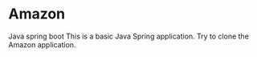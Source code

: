 # Amazon
Java spring boot
This is a basic Java Spring application. Try to clone the Amazon application.
